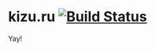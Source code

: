 # kizu.ru [![Build Status][build]][build-link]
[build]: https://travis-ci.org/kizu/kizu.github.com.png?branch=master
[build-link]: https://travis-ci.org/kizu/kizu.github.com

Yay!
